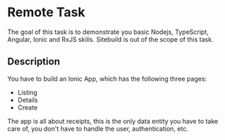 # Remote Task

The goal of this task is to demonstrate you basic Nodejs, TypeScript, Angular, Ionic and RxJS skills. Sitebuild is out of the scope of this task.

## Description

You have to build an Ionic App, which has the following three pages:

- Listing
- Details
- Create

The app is all about receipts, this is the only data entity you have to take care of, you don&#39;t have to handle the user, authentication, etc.